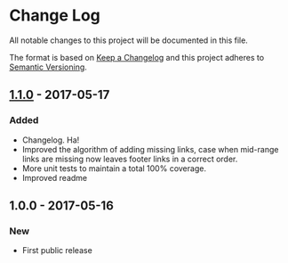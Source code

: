 # Change Log
All notable changes to this project will be documented in this file.

The format is based on [Keep a Changelog](http://keepachangelog.com/)
and this project adheres to [Semantic Versioning](http://semver.org/).

## [1.1.0] - 2017-05-17
### Added
- Changelog. Ha!
- Improved the algorithm of adding missing links, case when mid-range links are missing now leaves footer links in a correct order.
- More unit tests to maintain a total 100% coverage.
- Improved readme

## 1.0.0 - 2017-05-16
### New
- First public release

[1.1.0]: https://github.com/codsen/chlu/compare/v1.0.0...v1.1.0
